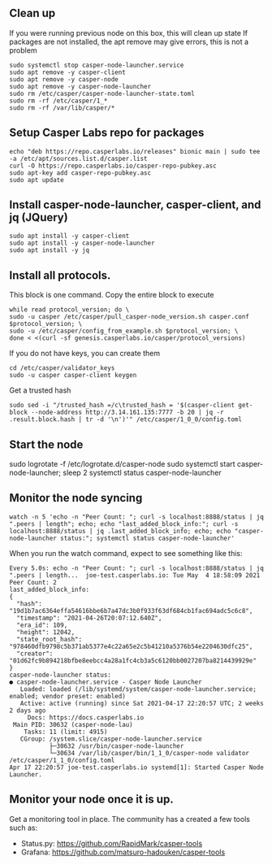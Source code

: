 ## Clean up
If you were running previous node on this box, this will clean up state
If packages are not installed, the apt remove may give errors, this is not a problem
```
sudo systemctl stop casper-node-launcher.service
sudo apt remove -y casper-client
sudo apt remove -y casper-node
sudo apt remove -y casper-node-launcher
sudo rm /etc/casper/casper-node-launcher-state.toml
sudo rm -rf /etc/casper/1_*
sudo rm -rf /var/lib/casper/*
```

## Setup Casper Labs repo for packages
```
echo "deb https://repo.casperlabs.io/releases" bionic main | sudo tee -a /etc/apt/sources.list.d/casper.list
curl -O https://repo.casperlabs.io/casper-repo-pubkey.asc
sudo apt-key add casper-repo-pubkey.asc
sudo apt update
```

## Install casper-node-launcher, casper-client, and jq (JQuery)
```
sudo apt install -y casper-client
sudo apt install -y casper-node-launcher
sudo apt install -y jq
```

## Install all protocols. 

This block is one command.  Copy the entire block to execute
```
while read protocol_version; do \
sudo -u casper /etc/casper/pull_casper-node_version.sh casper.conf $protocol_version; \
sudo -u /etc/casper/config_from_example.sh $protocol_version; \
done < <(curl -sf genesis.casperlabs.io/casper/protocol_versions)
```

If you do not have keys, you can create them
```
cd /etc/casper/validator_keys
sudo -u casper casper-client keygen
```

Get a trusted hash
```
sudo sed -i "/trusted_hash =/c\trusted_hash = '$(casper-client get-block --node-address http://3.14.161.135:7777 -b 20 | jq -r .result.block.hash | tr -d '\n')'" /etc/casper/1_0_0/config.toml
```

## Start the node
sudo logrotate -f /etc/logrotate.d/casper-node
sudo systemctl start casper-node-launcher; sleep 2
systemctl status casper-node-launcher

## Monitor the node syncing
```
watch -n 5 'echo -n "Peer Count: "; curl -s localhost:8888/status | jq ".peers | length"; echo; echo "last_added_block_info:"; curl -s localhost:8888/status | jq .last_added_block_info; echo; echo "casper-node-launcher status:"; systemctl status casper-node-launcher'
```

When you run the watch command, expect to see something like this:
```
Every 5.0s: echo -n "Peer Count: "; curl -s localhost:8888/status | jq ".peers | length...  joe-test.casperlabs.io: Tue May  4 18:58:09 2021
Peer Count: 2
last_added_block_info:
{
  "hash": "19d1b7ac6364effa54616bbe6b7a47dc3b0f933f63df684cb1fac694adc5c6c8",
  "timestamp": "2021-04-26T20:07:12.640Z",
  "era_id": 109,
  "height": 12042,
  "state_root_hash": "978460dfb9798c5b371ab5377e4c22a65e2c5b41210a5376b54e2204630dfc25",
  "creator": "01d62fc9b894218bfbe8eebcc4a28a1fc4cb3a5c6120bb0027207ba8214439929e"
}
casper-node-launcher status:
● casper-node-launcher.service - Casper Node Launcher
   Loaded: loaded (/lib/systemd/system/casper-node-launcher.service; enabled; vendor preset: enabled)
   Active: active (running) since Sat 2021-04-17 22:20:57 UTC; 2 weeks 2 days ago
     Docs: https://docs.casperlabs.io
 Main PID: 30632 (casper-node-lau)
    Tasks: 11 (limit: 4915)
   CGroup: /system.slice/casper-node-launcher.service
           ├─30632 /usr/bin/casper-node-launcher
           └─30634 /var/lib/casper/bin/1_1_0/casper-node validator /etc/casper/1_1_0/config.toml
Apr 17 22:20:57 joe-test.casperlabs.io systemd[1]: Started Casper Node Launcher.
```

## Monitor your node once it is up.

Get a monitoring tool in place.  The community has a created a few tools such as:
- Status.py: https://github.com/RapidMark/casper-tools
- Grafana: https://github.com/matsuro-hadouken/casper-tools
